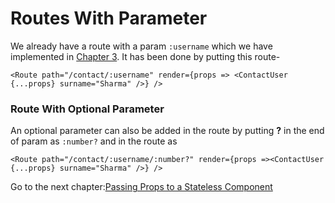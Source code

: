 # Routes With Parameter
We already have a route with a param `:username` which we have implemented in [Chapter 3](/projects/IBD/repos/react_router_tutorials/browse/chapters/03_exact_switch). It has been done by putting this route-
```
<Route path="/contact/:username" render={props => <ContactUser {...props} surname="Sharma" />} />
```

### Route With Optional Parameter
An optional parameter can also be added in the route by putting **?** in the end of param as `:number?` and in the route as
```
<Route path="/contact/:username/:number?" render={props =><ContactUser {...props} surname="Sharma" />} />
```
Go to the next chapter:[Passing Props to a Stateless Component](/projects/IBD/repos/react_router_tutorials/browse/chapters/07_passing_props_to_a_stateless_component)